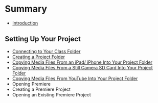 # Summary

* [Introduction](README.md)

## Setting Up Your Project

* [Connecting to Your Class Folder](setting-up-your-project/connecting-to-your-class-folder.md)
* [Creating a Project Folder](setting-up-your-project/creating-a-project-folder.md)
* [Copying Media Files From an iPad/ iPhone Into Your Project Folder](setting-up-your-project/copying-media-files-from-an-ipad-iphone-into-your-project-folder.md)
* [Copying Media Files From a Still Camera SD Card Into Your Project Folder](setting-up-your-project/copying-media-files-from-a-still-camera-sd-card-into-your-project-folder.md)
* [Copying Media Files From YouTube Into Your Project Folder](setting-up-your-project/copying-media-files-from-youtube-into-your-project-folder.md)
* Opening Premiere
* Creating a Premiere Project
* Opening an Existing Premiere Project

